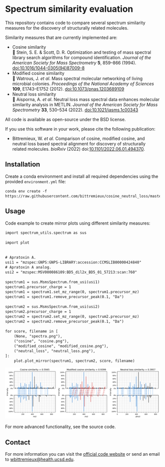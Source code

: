 # Spectrum similarity evaluation

This repository contains code to compare several spectrum similarity measures for the discovery of structurally related molecules.

Similarity measures that are currently implemented are:

- Cosine similarity <br/>
   Stein, S. E. & Scott, D. R. Optimization and testing of mass spectral library search algorithms for compound identification. _Journal of the American Society for Mass Spectrometry_ **5**, 859–866 (1994). [doi:10.1016/1044-0305(94)87009-8](https://doi.org/10.1016/1044-0305(94)87009-8)
- Modified cosine similarity <br/>
   Watrous, J. _et al_. Mass spectral molecular networking of living microbial colonies. _Proceedings of the National Academy of Sciences_ **109**, E1743–E1752 (2012). [doi:10.1073/pnas.1203689109](https://doi.org/10.1073/pnas.1203689109)
- Neutral loss similarity <br/>
   Aisporna, A. _et al_. Neutral loss mass spectral data enhances molecular similarity analysis in METLIN. _Journal of the American Society for Mass Spectrometry_ **33**, 530–534 (2022). [doi:10.1021/jasms.1c00343](https://doi.org/10.1021/jasms.1c00343)

All code is available as open-source under the BSD license.

If you use this software in your work, please cite the following publication:

- Bittremieux, W. _et al._ Comparison of cosine, modified cosine, and neutral loss based spectral alignment for discovery of structurally related molecules. _bioRxiv_ (2022) doi:[10.1101/2022.06.01.494370](https://doi.org/10.1101/2022.06.01.494370).

## Installation

Create a conda environment and install all required dependencies using the provided `environment.yml` file:

```
conda env create -f https://raw.githubusercontent.com/bittremieux/cosine_neutral_loss/master/environment.yml
```

## Usage

Code example to create mirror plots using different similarity measures:

```
import spectrum_utils.spectrum as sus

import plot


# Apratoxin A.
usi1 = "mzspec:GNPS:GNPS-LIBRARY:accession:CCMSLIB00000424840"
# Apratoxin A analog.
usi2 = "mzspec:MSV000086109:BD5_dil2x_BD5_01_57213:scan:760"

spectrum1 = sus.MsmsSpectrum.from_usi(usi1)
spectrum1.precursor_charge = 1
spectrum1 = spectrum1.set_mz_range(0, spectrum1.precursor_mz)
spectrum1 = spectrum1.remove_precursor_peak(0.1, "Da")

spectrum2 = sus.MsmsSpectrum.from_usi(usi2)
spectrum2.precursor_charge = 1
spectrum2 = spectrum2.set_mz_range(0, spectrum2.precursor_mz)
spectrum2 = spectrum2.remove_precursor_peak(0.1, "Da")

for score, filename in [
    (None, "spectra.png"),
    ("cosine", "cosine.png"),
    ("modified_cosine", "modified_cosine.png"),
    ("neutral_loss", "neutral_loss.png"),
]:
    plot.plot_mirror(spectrum1, spectrum2, score, filename)
```

![](cosine_neutral_loss.png)

For more advanced functionality, see the source code.

## Contact

For more information you can visit the [official code website](https://github.com/bittremieux/cosine_neutral_loss) or send an email to <wbittremieux@health.ucsd.edu>.
